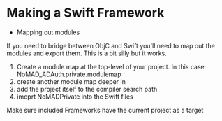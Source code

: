 #  Making a Swift Framework

* Mapping out modules

If you need to bridge between ObjC and Swift you'll need to map out the modules and export them. This is a bit silly but it works.
1. Create a module map at the top-level of your project. In this case NoMAD_ADAuth.private.modulemap
2. create another module map deeper in
3. add the project itself to the compiler search path
4. imoprt NoMADPrivate into the Swift files




Make sure included Frameworks have the current project as a target
